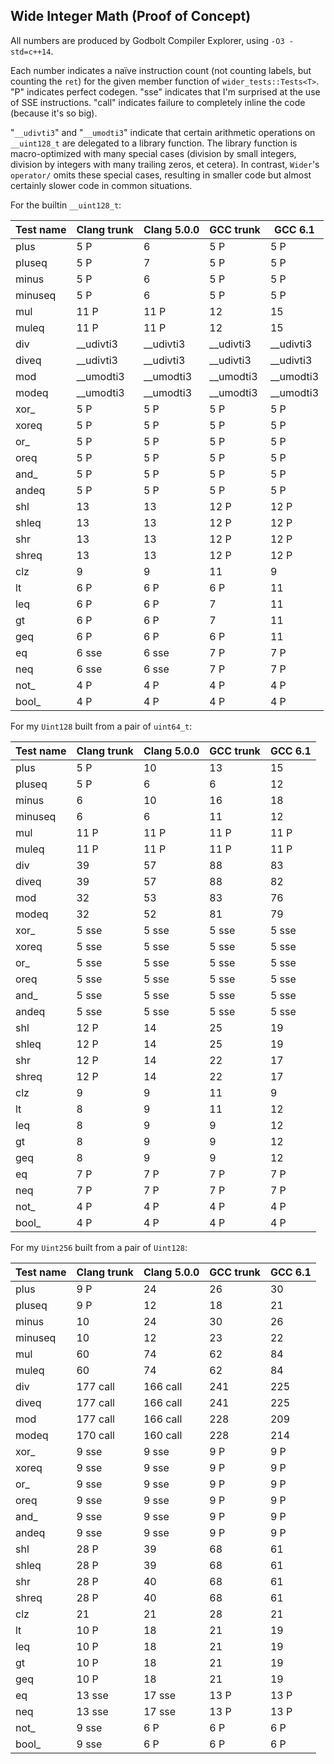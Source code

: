 Wide Integer Math (Proof of Concept)
------------------------------------

All numbers are produced by Godbolt Compiler Explorer, using `-O3 -std=c++14`.

Each number indicates a naïve instruction count
(not counting labels, but counting the `ret`) for the given member function
of `wider_tests::Tests<T>`.
"P" indicates perfect codegen.
"sse" indicates that I'm surprised at the use of SSE instructions.
"call" indicates failure to completely inline the code (because it's so big).

"`__udivti3`" and "`__umodti3`" indicate that certain arithmetic operations on `__uint128_t`
are delegated to a library function. The library function is macro-optimized with
many special cases (division by small integers, division by integers with many trailing zeros,
et cetera). In contrast, `Wider`'s `operator/` omits these special cases,
resulting in smaller code but almost certainly slower code in common situations.

For the builtin `__uint128_t`:

| Test name              |  Clang trunk  | Clang 5.0.0 | GCC trunk | GCC 6.1
| ---------------------- | ------------- | ----------- | --------- | -------
| plus                   | 5 P           | 6           | 5 P       | 5 P
| pluseq                 | 5 P           | 7           | 5 P       | 5 P
| minus                  | 5 P           | 6           | 5 P       | 5 P
| minuseq                | 5 P           | 6           | 5 P       | 5 P
| mul                    | 11 P          | 11 P        | 12        | 15
| muleq                  | 11 P          | 11 P        | 12        | 15
| div                    | __udivti3     | __udivti3   | __udivti3 | __udivti3
| diveq                  | __udivti3     | __udivti3   | __udivti3 | __udivti3
| mod                    | __umodti3     | __umodti3   | __umodti3 | __umodti3
| modeq                  | __umodti3     | __umodti3   | __umodti3 | __umodti3
| xor_                   | 5 P           | 5 P         | 5 P       | 5 P
| xoreq                  | 5 P           | 5 P         | 5 P       | 5 P
| or_                    | 5 P           | 5 P         | 5 P       | 5 P
| oreq                   | 5 P           | 5 P         | 5 P       | 5 P
| and_                   | 5 P           | 5 P         | 5 P       | 5 P
| andeq                  | 5 P           | 5 P         | 5 P       | 5 P
| shl                    | 13            | 13          | 12 P      | 12 P
| shleq                  | 13            | 13          | 12 P      | 12 P
| shr                    | 13            | 13          | 12 P      | 12 P
| shreq                  | 13            | 13          | 12 P      | 12 P
| clz                    | 9             | 9           | 11        | 9
| lt                     | 6 P           | 6 P         | 6 P       | 11
| leq                    | 6 P           | 6 P         | 7         | 11
| gt                     | 6 P           | 6 P         | 7         | 11
| geq                    | 6 P           | 6 P         | 6 P       | 11
| eq                     | 6 sse         | 6 sse       | 7 P       | 7 P
| neq                    | 6 sse         | 6 sse       | 7 P       | 7 P
| not_                   | 4 P           | 4 P         | 4 P       | 4 P
| bool_                  | 4 P           | 4 P         | 4 P       | 4 P

For my `Uint128` built from a pair of `uint64_t`:

| Test name              |  Clang trunk  | Clang 5.0.0 | GCC trunk | GCC 6.1
| ---------------------- | ------------- | ----------- | --------- | -------
| plus                   | 5 P           | 10          | 13        | 15
| pluseq                 | 5 P           | 6           | 6         | 12
| minus                  | 6             | 10          | 16        | 18
| minuseq                | 6             | 6           | 11        | 12
| mul                    | 11 P          | 11 P        | 11 P      | 11 P
| muleq                  | 11 P          | 11 P        | 11 P      | 11 P
| div                    | 39            | 57          | 88        | 83
| diveq                  | 39            | 57          | 88        | 82
| mod                    | 32            | 53          | 83        | 76
| modeq                  | 32            | 52          | 81        | 79
| xor_                   | 5 sse         | 5 sse       | 5 sse     | 5 sse
| xoreq                  | 5 sse         | 5 sse       | 5 sse     | 5 sse
| or_                    | 5 sse         | 5 sse       | 5 sse     | 5 sse
| oreq                   | 5 sse         | 5 sse       | 5 sse     | 5 sse
| and_                   | 5 sse         | 5 sse       | 5 sse     | 5 sse
| andeq                  | 5 sse         | 5 sse       | 5 sse     | 5 sse
| shl                    | 12 P          | 14          | 25        | 19
| shleq                  | 12 P          | 14          | 25        | 19
| shr                    | 12 P          | 14          | 22        | 17
| shreq                  | 12 P          | 14          | 22        | 17
| clz                    | 9             | 9           | 11        | 9
| lt                     | 8             | 9           | 11        | 12
| leq                    | 8             | 9           | 9         | 12
| gt                     | 8             | 9           | 9         | 12
| geq                    | 8             | 9           | 9         | 12
| eq                     | 7 P           | 7 P         | 7 P       | 7 P
| neq                    | 7 P           | 7 P         | 7 P       | 7 P
| not_                   | 4 P           | 4 P         | 4 P       | 4 P
| bool_                  | 4 P           | 4 P         | 4 P       | 4 P

For my `Uint256` built from a pair of `Uint128`:

| Test name              |  Clang trunk  | Clang 5.0.0 | GCC trunk | GCC 6.1
| ---------------------- | ------------- | ----------- | --------- | -------
| plus                   | 9 P           | 24          | 26        | 30
| pluseq                 | 9 P           | 12          | 18        | 21
| minus                  | 10            | 24          | 30        | 26
| minuseq                | 10            | 12          | 23        | 22
| mul                    | 60            | 74          | 62        | 84
| muleq                  | 60            | 74          | 62        | 84
| div                    | 177 call      | 166 call    | 241       | 225
| diveq                  | 177 call      | 166 call    | 241       | 225
| mod                    | 177 call      | 166 call    | 228       | 209
| modeq                  | 170 call      | 160 call    | 228       | 214
| xor_                   | 9 sse         | 9 sse       | 9 P       | 9 P
| xoreq                  | 9 sse         | 9 sse       | 9 P       | 9 P
| or_                    | 9 sse         | 9 sse       | 9 P       | 9 P
| oreq                   | 9 sse         | 9 sse       | 9 P       | 9 P
| and_                   | 9 sse         | 9 sse       | 9 P       | 9 P
| andeq                  | 9 sse         | 9 sse       | 9 P       | 9 P
| shl                    | 28 P          | 39          | 68        | 61
| shleq                  | 28 P          | 39          | 68        | 61
| shr                    | 28 P          | 40          | 68        | 61
| shreq                  | 28 P          | 40          | 68        | 61
| clz                    | 21            | 21          | 28        | 21
| lt                     | 10 P          | 18          | 21        | 19
| leq                    | 10 P          | 18          | 21        | 19
| gt                     | 10 P          | 18          | 21        | 19
| geq                    | 10 P          | 18          | 21        | 19
| eq                     | 13 sse        | 17 sse      | 13 P      | 13 P
| neq                    | 13 sse        | 17 sse      | 13 P      | 13 P
| not_                   | 9 sse         | 6 P         | 6 P       | 6 P
| bool_                  | 9 sse         | 6 P         | 6 P       | 6 P
